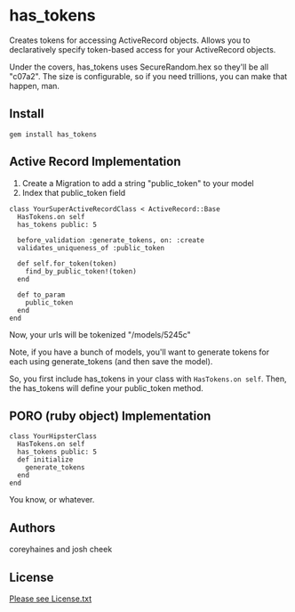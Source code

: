 has_tokens
==========

Creates tokens for accessing ActiveRecord objects. Allows you to declaratively specify token-based access for your ActiveRecord objects.

Under the covers, has_tokens uses SecureRandom.hex so they'll be all "c07a2". The size is configurable, so if you need trillions, you can make that happen, man.

Install
-------

```
gem install has_tokens
```


Active Record Implementation
-------------------

1. Create a Migration to add a string "public_token" to your model
2. Index that public_token field

```
class YourSuperActiveRecordClass < ActiveRecord::Base
  HasTokens.on self
  has_tokens public: 5

  before_validation :generate_tokens, on: :create
  validates_uniqueness_of :public_token

  def self.for_token(token)
    find_by_public_token!(token)
  end

  def to_param
    public_token
  end
end
```

Now, your urls will be tokenized "/models/5245c"

Note, if you have a bunch of models, you'll want to generate tokens for each using generate_tokens (and then save the model).

So, you first include has_tokens in your class with `HasTokens.on self`. Then, the has_tokens will define your public_token method.


PORO (ruby object) Implementation
------------------------------

```
class YourHipsterClass
  HasTokens.on self
  has_tokens public: 5
  def initialize
    generate_tokens
  end
end
```

You know, or whatever.

Authors
-------

coreyhaines and josh cheek

License
-------

[Please see License.txt](https://github.com/coreyhaines/has_tokens/blob/master/License.txt)
